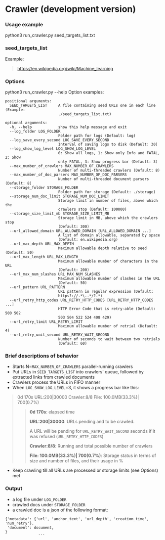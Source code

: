 # Crawler (development version)

### Usage example
python3 run_crawler.py seed_targets_list.txt

### seed_targets_list
Example:
> https://en.wikipedia.org/wiki/Machine_learning

### Options
python3 run_crawler.py --help
Option examples:
```
positional arguments:
  SEED_TARGETS_LIST     A file containing seed URLs one in each line (Example:
                        ./seed_targets_list.txt)

optional arguments:
  -h, --help            show this help message and exit
  --log_folder LOG_FOLDER
                        Folder path for logs (Default: log)
  --log_save_every_second LOG_SAVE_EVERY_SECOND
                        Interval of saving logs to disk (Default: 30)
  --log_show_log_level LOG_SHOW_LOG_LEVEL
                        0: Show all logs, 1: Show only Info and FATAL, 2: Show
                        only FATAL, 3: Show progress bar (Default: 3)
  --max_number_of_crawlers MAX_NUMBER_OF_CRAWLERS
                        Number of multi-threaded crawlers (Default: 8)
  --max_number_of_doc_parsers MAX_NUMBER_OF_DOC_PARSERS
                        Number of multi-threaded document parsers (Default: 8)
  --storage_folder STORAGE_FOLDER
                        Folder path for storage (Default: ./storage)
  --storage_num_doc_limit STORAGE_NUM_DOC_LIMIT
                        Storage limit in number of files, above which the
                        crawlers stop (Default: 100000)
  --storage_size_limit_mb STORAGE_SIZE_LIMIT_MB
                        Storage limit in MB, above which the crawlers stop
                        (Default: 300)
  --url_allowed_domain URL_ALLOWED_DOMAIN [URL_ALLOWED_DOMAIN ...]
                        A list of domain allowable, separated by space
                        (Default: en.wikipedia.org)
  --url_max_depth URL_MAX_DEPTH
                        Maximum allowable depth relative to seed (Default: 50)
  --url_max_length URL_MAX_LENGTH
                        Maximum allowable number of characters in the URL
                        (Default: 200)
  --url_max_num_slashes URL_MAX_NUM_SLASHES
                        Maximum allowable number of slashes in the URL
                        (Default: 50)
  --url_pattern URL_PATTERN
                        URL pattern in regular expression (Default:
                        https?://.*\..*/?.*)
  --url_retry_http_codes URL_RETRY_HTTP_CODES [URL_RETRY_HTTP_CODES ...]
                        HTTP Error Code that is retry-able (Default: 500 502
                        503 504 522 524 408 429)
  --url_retry_limit URL_RETRY_LIMIT
                        Maximum allowable number of retrial (Default: 4)
  --url_retry_wait_second URL_RETRY_WAIT_SECOND
                        Number of seconds to wait between two retrials
                        (Default: 60)
```

### Brief descriptions of behavior
- Starts N=```MAX_NUMBER_OF_CRAWLERS``` parallel-running crawlers
- Put URLs in ```SEED_TARGETS_LIST``` into crawlers' queue, followed by extracted links from crawled documents
- Crawlers process the URLs in FIFO manner
- When ```LOG_SHOW_LOG_LEVEL```=3, it shows a progress bar like this:

> 0d  170s URL:200|30000 Crawler:8/8 File: 100.0MB(33.3%)|   700(0.7%)
>> **0d  170s**: elapsed time
>>
>> **URL:200|30000**: URLs pending and to be crawled. 
>>
>> A URL will be pending for ```URL_RETRY_WAIT_SECOND``` seconds if it was refused (```URL_RETRY_HTTP_CODES```)
>>
>> **Crawler:8/8**: Running and total possible number of crawlers
>>
>> **File: 100.0MB(33.3%)|   700(0.7%)**: Storage status in terms of size and number of files, and their usage in %

- Keep crawling till all URLs are processed or storage limits (see Options) met

### Output
- a log file under ```LOG_FOLDER```
- crawled docs under ```STORAGE_FOLDER```
- a crawled doc is a json of the following format:
```                
{'metadata': {'url', 'anchor_text', 'url_depth', 'creation_time', 'num_retry'},
 'document': document,
}
               ```
